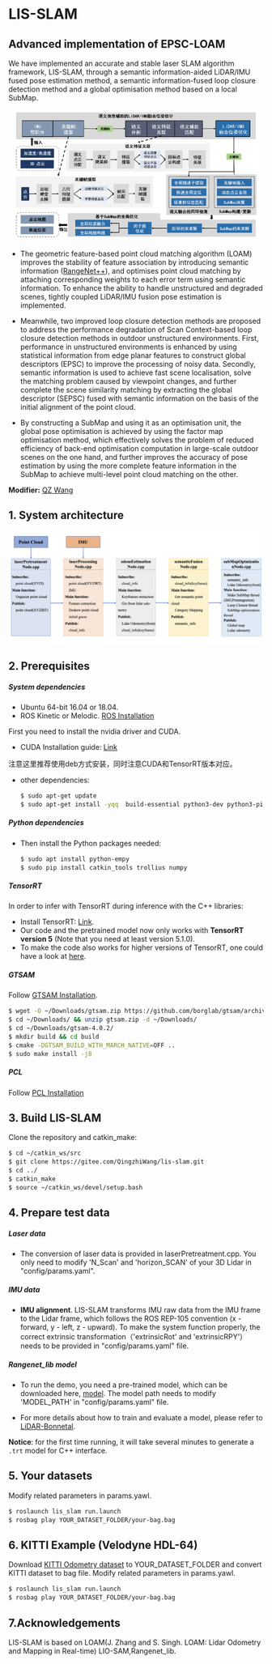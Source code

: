 # LIS-SLAM

## Advanced implementation of EPSC-LOAM

We have implemented an accurate and stable laser SLAM algorithm framework, LIS-SLAM, through a semantic information-aided LiDAR/IMU fused pose estimation method, a semantic information-fused loop closure detection method and a global optimisation method based on a local SubMap.

<p align='center'>
    <img src="./assets/doc/system.png" alt="drawing" width="500"/>
</p>

- The geometric feature-based point cloud matching algorithm (LOAM) improves the stability of feature association by introducing semantic information ([RangeNet++](https://github.com/PRBonn/rangenet_lib.git)), and optimises point cloud matching by attaching corresponding weights to each error term using semantic information. To enhance the ability to handle unstructured and degraded scenes, tightly coupled LiDAR/IMU fusion pose estimation is implemented.

- Meanwhile, two improved loop closure detection methods are proposed to address the performance degradation of Scan Context-based loop closure detection methods in outdoor unstructured environments. First, performance in unstructured environments is enhanced by using statistical information from edge planar features to construct global descriptors (EPSC) to improve the processing of noisy data. Secondly, semantic information is used to achieve fast scene localisation, solve the matching problem caused by viewpoint changes, and further complete the scene similarity matching by extracting the global descriptor (SEPSC) fused with semantic information on the basis of the initial alignment of the point cloud.

- By constructing a SubMap and using it as an optimisation unit, the global pose optimisation is achieved by using the factor map optimisation method, which effectively solves the problem of reduced efficiency of back-end optimisation computation in large-scale outdoor scenes on the one hand, and further improves the accuracy of pose estimation by using the more complete feature information in the SubMap to achieve multi-level point cloud matching on the other.


**Modifier:** [QZ Wang](http://www.wang.qingzhi@outlook.com)

## 1. System architecture

<p align='center'>
    <img src="./assets/doc/system_code.png" alt="drawing" width="500"/>
</p>

## 2. Prerequisites
##### System dependencies
- Ubuntu 64-bit 16.04 or 18.04.
- ROS Kinetic or Melodic. [ROS Installation](http://wiki.ros.org/ROS/Installation)

First you need to install the nvidia driver and CUDA.

- CUDA Installation guide: [Link](https://docs.nvidia.com/cuda/cuda-installation-guide-linux/index.html)

注意这里推荐使用deb方式安装，同时注意CUDA和TensorRT版本对应。

- other dependencies:

  ```sh
  $ sudo apt-get update 
  $ sudo apt-get install -yqq  build-essential python3-dev python3-pip apt-utils git cmake libboost-all-dev libyaml-cpp-dev libopencv-dev
  ```

##### Python dependencies

- Then install the Python packages needed:

  ```sh
  $ sudo apt install python-empy
  $ sudo pip install catkin_tools trollius numpy
  ```

##### TensorRT

In order to infer with TensorRT during inference with the C++ libraries:

- Install TensorRT: [Link](https://developer.nvidia.com/tensorrt).
- Our code and the pretrained model now only works with **TensorRT version 5** (Note that you need at least version 5.1.0).
- To make the code also works for higher versions of TensorRT, one could have a look at [here](https://github.com/PRBonn/rangenet_lib/issues/9).

##### GTSAM
Follow [GTSAM Installation](https://github.com/borglab/gtsam/releases).
  ```sh
  $ wget -O ~/Downloads/gtsam.zip https://github.com/borglab/gtsam/archive/4.0.2.zip
  $ cd ~/Downloads/ && unzip gtsam.zip -d ~/Downloads/
  $ cd ~/Downloads/gtsam-4.0.2/
  $ mkdir build && cd build
  $ cmake -DGTSAM_BUILD_WITH_MARCH_NATIVE=OFF ..
  $ sudo make install -j8
  ```

##### PCL
Follow [PCL Installation](http://www.pointclouds.org/downloads/linux.html)

## 3. Build LIS-SLAM
Clone the repository and catkin_make:

  ```sh
  $ cd ~/catkin_ws/src
  $ git clone https://gitee.com/QingzhiWang/lis-slam.git
  $ cd ../
  $ catkin_make
  $ source ~/catkin_ws/devel/setup.bash
  ```

## 4. Prepare test data
##### Laser data
  - The conversion of laser data is provided in laserPretreatment.cpp. You only need to modify 'N_Scan' and 'horizon_SCAN' of your 3D Lidar in "config/params.yaml".

##### IMU data
  - **IMU alignment**. LIS-SLAM transforms IMU raw data from the IMU frame to the Lidar frame, which follows the ROS REP-105 convention (x - forward, y - left, z - upward). To make the system function properly, the correct extrinsic transformation（'extrinsicRot' and 'extrinsicRPY'） needs to be provided in "config/params.yaml" file. 

##### Rangenet_lib model
- To run the demo, you need a pre-trained model, which can be downloaded here, [model](https://www.ipb.uni-bonn.de/html/projects/semantic_suma/darknet53.tar.gz). The model path needs to modify 'MODEL_PATH' in "config/params.yaml" file. 

- For more details about how to train and evaluate a model, please refer to [LiDAR-Bonnetal](https://github.com/PRBonn/lidar-bonnetal).

**Notice**: for the first time running, it will take several minutes to generate a `.trt` model for C++ interface.

## 5. Your datasets
Modify related parameters in params.yawl.

  ```sh
  $ roslaunch lis_slam run.launch
  $ rosbag play YOUR_DATASET_FOLDER/your-bag.bag
  ```


## 6. KITTI Example (Velodyne HDL-64)
Download [KITTI Odometry dataset](http://www.cvlibs.net/datasets/kitti/eval_odometry.php) to YOUR_DATASET_FOLDER and convert KITTI dataset to bag file. 
Modify related parameters in params.yawl.

  ```sh
  $ roslaunch lis_slam run.launch
  $ rosbag play YOUR_DATASET_FOLDER/your-bag.bag
  ```

## 7.Acknowledgements
LIS-SLAM is based on LOAM(J. Zhang and S. Singh. LOAM: Lidar Odometry and Mapping in Real-time) LIO-SAM,Rangenet_lib.


